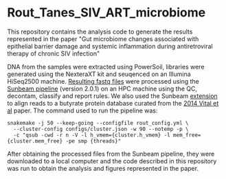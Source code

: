 # Rout_Tanes_SIV_ART_microbiome

This repository contains the analysis code to generate the results represented in the paper "Gut microbiome changes associated with epithelial barrier damage and systemic inflammation during antiretroviral therapy of chronic SIV infection"

DNA from the samples were extracted using PowerSoil, libraries were generated using the NexteraXT kit and seuqenced on an Illumina HiSeq2500 machine. [Resulting fastq files](https://www.ncbi.nlm.nih.gov/bioproject/PRJNA750063) were processed using the [Sunbeam pipeline](https://github.com/sunbeam-labs/sunbeam) (version 2.0.1) on an HPC machine using the QC, decontam, classify and report rules. We also used the Sunbeam [extension](https://github.com/ctanes/sbx_gene_clusters) to align reads to a butyrate protein database curated from the [2014 Vital et al](https://pubmed.ncbi.nlm.nih.gov/24757212/) paper. The command used to run the pipeline was: 

```
snakemake -j 50 --keep-going --configfile rout_config.yml \
  --cluster-config configs/cluster.json -w 90 --notemp -p \
  -c "qsub -cwd -r n -V -l h_vmem={cluster.h_vmem} -l mem_free={cluster.mem_free} -pe smp {threads}"
```

After obtaining the processed files from the Sunbeam pipeline, they were downloaded to a local computer and the code described in this repository was run to obtain the analysis and figures represented in the paper. 
